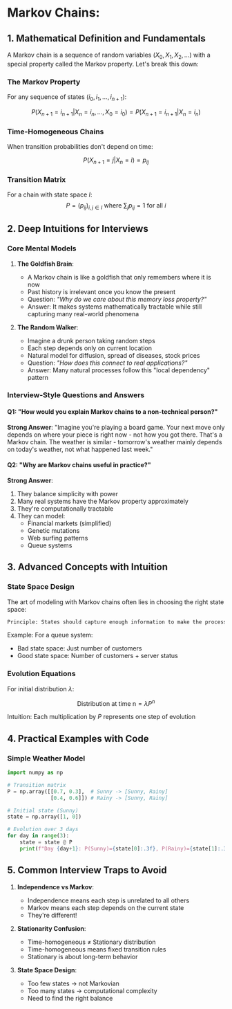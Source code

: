 # Markov Chains:

## 1. Mathematical Definition and Fundamentals

A Markov chain is a sequence of random variables $(X_0, X_1, X_2, \dots)$ with a special property called the Markov property. Let's break this down:

### The Markov Property

For any sequence of states $(i_0, i_1, \dots, i_{n+1})$:

$$P(X_{n+1} = i_{n+1}|X_n = i_n, \dots, X_0 = i_0) = P(X_{n+1} = i_{n+1}|X_n = i_n)$$

### Time-Homogeneous Chains

When transition probabilities don't depend on time:

$$P(X_{n+1} = j|X_n = i) = p_{ij}$$

### Transition Matrix

For a chain with state space $I$:
$$P = (p_{ij})_{i,j \in I} \text{ where } \sum_j p_{ij} = 1 \text{ for all } i$$

## 2. Deep Intuitions for Interviews

### Core Mental Models

1. **The Goldfish Brain**:

   - A Markov chain is like a goldfish that only remembers where it is now
   - Past history is irrelevant once you know the present
   - Question: _"Why do we care about this memory loss property?"_
   - Answer: It makes systems mathematically tractable while still capturing many real-world phenomena

2. **The Random Walker**:
   - Imagine a drunk person taking random steps
   - Each step depends only on current location
   - Natural model for diffusion, spread of diseases, stock prices
   - Question: _"How does this connect to real applications?"_
   - Answer: Many natural processes follow this "local dependency" pattern

### Interview-Style Questions and Answers

#### Q1: "How would you explain Markov chains to a non-technical person?"

**Strong Answer**: "Imagine you're playing a board game. Your next move only depends on where your piece is right now - not how you got there. That's a Markov chain. The weather is similar - tomorrow's weather mainly depends on today's weather, not what happened last week."

#### Q2: "Why are Markov chains useful in practice?"

**Strong Answer**:

1. They balance simplicity with power
2. Many real systems have the Markov property approximately
3. They're computationally tractable
4. They can model:
   - Financial markets (simplified)
   - Genetic mutations
   - Web surfing patterns
   - Queue systems

## 3. Advanced Concepts with Intuition

### State Space Design

The art of modeling with Markov chains often lies in choosing the right state space:

```latex
Principle: States should capture enough information to make the process Markovian
```

Example: For a queue system:

- Bad state space: Just number of customers
- Good state space: Number of customers + server status

### Evolution Equations

For initial distribution $\lambda$:

$$\text{Distribution at time n} = \lambda P^n$$

Intuition: Each multiplication by $P$ represents one step of evolution

## 4. Practical Examples with Code

### Simple Weather Model

```python
import numpy as np

# Transition matrix
P = np.array([[0.7, 0.3],  # Sunny -> [Sunny, Rainy]
              [0.4, 0.6]]) # Rainy -> [Sunny, Rainy]

# Initial state (Sunny)
state = np.array([1, 0])

# Evolution over 3 days
for day in range(3):
    state = state @ P
    print(f"Day {day+1}: P(Sunny)={state[0]:.3f}, P(Rainy)={state[1]:.3f}")
```

## 5. Common Interview Traps to Avoid

1. **Independence vs Markov**:

   - Independence means each step is unrelated to all others
   - Markov means each step depends on the current state
   - They're different!

2. **Stationarity Confusion**:

   - Time-homogeneous ≠ Stationary distribution
   - Time-homogeneous means fixed transition rules
   - Stationary is about long-term behavior

3. **State Space Design**:
   - Too few states → not Markovian
   - Too many states → computational complexity
   - Need to find the right balance

